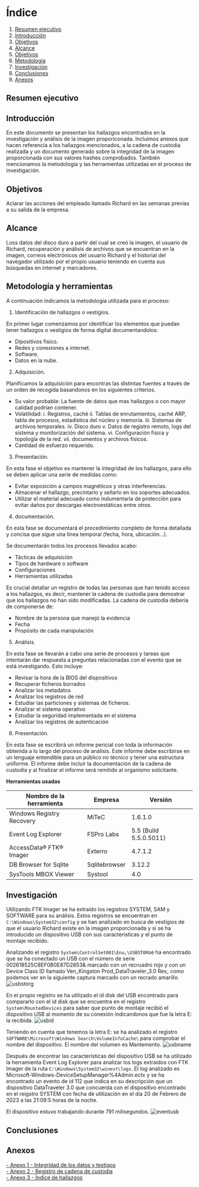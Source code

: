 # Índice

1. [Resumen ejecutivo](#resumen-ejecutivo)
2. [Introducción](#introducción)
3. [Objetivos](#objetivos)
4. [Alcance](#alcance)
5. [Objetivos](#objetivos)
6. [Metodología](#metodología)
7. [Investigación](#investigación)
8. [Conclusiones](#conclusiones)
9. [Anexos](#anexos)

## Resumen ejecutivo

## Introducción

En este documento se presentan los hallazgos encontrados en la investigación y análisis de la imagen proporiconada. Incluimos anexos que hacen referencia a los hallazgos mencionados, a la cadena de custodia realizada y un documento generado sobre la integridad de la imagen proporcionada con sus valores hashes comprobados. También mencionamos la metodología y las herramientas utilizadas en el proceso de investigación.

## Objetivos

Aclarar las acciones del empleado llamado Richard en las semanas previas a su salida de la empresa.

## Alcance

Loss datos del disco duro a partir del cual se creó la imagen, el usuario de Richard, recuperación y análisis de archivos que se encuentran en la imagen, correos electrónicos del usuario Richard y el historial del navegador utilizado por el propio usuario teniendo en cuenta sus búsquedas en internet y marcadores.

## Metodología y herramientas

A continuación indicamos la metodología utilizada para el proceso:

1. Identificación de hallazgos o vestigios.

En primer lugar comenzamos por identificar los elementos que puedan tener hallazgos o vestigios de forma digital documentandolos:
- Dipositivos fisico.
- Redes y conexiones a internet.
- Software.
- Datos en la nube.
  
2. Adquisición.

Planificamos la adquisición para encontras las distintas fuentes a través de un orden de recogida basandonos en los siguientes criterios.

- Su valor probable: La fuente de datos que mas hallazgos o con mayor calidad podrían contener.
- Volatilidad:
  i. Registros, caché
  ii. Tablas de enrutamientos, caché ARP, tabla de procesos, estadística del núcleo y memoria.
  iii. Sistemas de archivos temporales.
  iv. Disco duro
  v. Datos de registro remoto, logs del sistema y monitorización del sistema.
  vi. Configuración física y topología de la red.
  vii. documentos y archivos físicos.
- Cantidad de esfuerzo requerido.

3. Presentación.

En esta fase el objetivo es mantener la integridad de los hallazgos, para ello se deben aplicar una serie de medidas como:

- Evitar exposición a campos magnéticos y otras interferencias.
- Almacenar el hallazgo, precintarlo y sellarlo en los soportes adecuados.
- Utilizar el material adecuado como indumentaria de protección para evitar daños por descargas electroestáticas entre otros.

4. documentación.

En esta fase se documentará el procedimiento completo de forma detallada y concisa que sigue una línea temporal (fecha, hora, ubicación...).

Se documentarán todos los procesos llevados acabo:

- Tácticas de adquisición
- Tipos de hardware o software
- Configuraciones
- Herramientas utilizadas

Es crucial detallar un registro de todas las personas que han tenido acceso a los hallazgos, es decir, mantener la cadena de custodia para demostrar que los hallazgos no han sido modificadas. La cadena de custodia debería de componerse de:

- Nombre de la persona que manejó la evidencia
- Fecha
- Propósito de cada manipulación

5. Análisis.

En esta fase se llevarán a cabo una serie de procesos y tareas que intentarán dar respuesta a preguntas relacionadas con el evento que se está investigando. Esto incluye:

- Revisar la hora de la BIOS del dispositivos
- Recuperar ficheros borrados
- Analizar los metadatos
- Analizar los registros de red
- Estudiar las particiones y sistemas de ficheros.
- Analizar el sistema operativo
- Estudiar la seguridad implementada en el sistema
- Analizar los registros de autenticación

6. Presentación.

En esta fase se escribirá un informe pericial con toda la información obtenida a lo largo del proceso de análisis. Este informe debe escribirse en un lenguaje entendible para un público no técnico y tener una estructura uniforme. El informe debe incluir la documentación de la cadena de custodia y al finalizar el informe será remitido al organismo solicitante.

**Herramientas usadas**

| Nombre de la herramienta | Empresa      | Versión        |
|--------------------------|--------------|----------------|
| Windows Registry Recovery| MiTeC        | 1.6.1.0        |
| Event Log Explorer       | FSPro Labs   | 5.5 (Build 5.5.0.5011) |
| AccessData® FTK® Imager  | Exterro      | 4.7.1.2        |
| DB Browser for Sqlite    | Sqlitebrowser| 3.12.2         |
| SysTools MBOX Viewer     | Systool      | 4.0            |

## Investigación

Utilizando FTK Imager se ha extraído los registros SYSTEM, SAM y SOFTWARE para su análisis. Estos registros se encuentran en `C:\Windows\System32\config` y se han analizado en busca de vestigios de que el usuario Richard existe en la imagen proporcionada y si se ha introducido un dispositivo USB con sus características y el punto de montaje recibido.

Analizando el registro `System\ControlSet001\Enu,\USBSTOR`se ha encontrado que se ha conectado un USB con el número de serie 002618525C8EF0B0E87D2853& marcado con un recruadro rojo y con un Device Class ID llamado Ven_Kingston Prod_DataTraveler_3.0 Rev_ como podemos ver en la siguiente captura marcado con un recrado amarillo.
![usbstorg](./img/usbstorg.png)

En el propio registro se ha utilizado el id disk del USB encontrado para compararlo con el id disk que se encuentra en el registro `System\MountedDevices` para saber que punto de montaje recibió el dispositivo USB al momento de su conexión indicandonos que fue la letra E: la recibida.
![usbid](./img/usbid.png)

Teniendo en cuenta que tenemos la letra E: se ha analizado el registro `SOFTWARE\Microsoft\Windows Search\VolumeInfoCache\` para comprobar el nombre del dispositivo. El nombre del volumen es Mantemento.
![usbname](./img/usbname.png)

Después de encontrar las características del dispositivo USB se ha utilizado la herramienta Event Log Explorer para analizar los logs extraidos con FTK Imager de la ruta `C:\Windows\System32\winevt\logs`. El log analizado es Microsoft-Windows-DeviceSetupManager%4Admin.ectx y se ha encontrado un evento de id 112 que indica en su descripción que un dispositivo DataTraveler 3.0 que concuerda con el dispositivo encontrado en el reigstro SYSTEM con fecha de utilización en el día 20 de Febrero de 2023 a las 21:09:5 horas de la noche. 

El dispositivo estuvo trabajando durante 791 milisegundos.
![eventusb](./img/eventusb.png)

## Conclusiones

## Anexos

[- Anexo 1 - Integridad de los datos y testigos](https://github.com/IES-Rafael-Alberti/G3-ANALISIS-FORENSE/blob/main/AF-P03-G3/Anexos/Anexo%201%20-%20Integridad%20de%20los%20datos%20y%20testigos.ods)<br>
[- Anexo 2 - Registro de cadena de custodia](https://github.com/IES-Rafael-Alberti/G3-ANALISIS-FORENSE/blob/main/AF-P03-G3/Anexos/Anexo%202-%20Registro%20de%20cadena%20de%20custodia.ods)<br>
[- Anexo 3 - Índice de hallazgos]()
